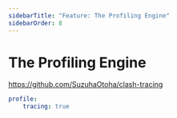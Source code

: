 ```yaml
---
sidebarTitle: "Feature: The Profiling Engine"
sidebarOrder: 8
---
```


# The Profiling Engine

https://github.com/SuzuhaOtoha/clash-tracing

```yaml
profile:
    tracing: true
```
